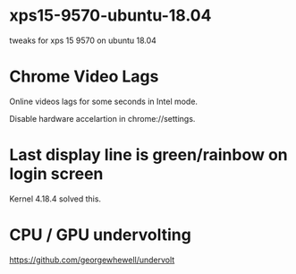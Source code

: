 # xps15-9570-ubuntu-18.04
tweaks for xps 15 9570 on ubuntu 18.04

# Chrome Video Lags
Online videos lags for some seconds in Intel mode.

Disable hardware accelartion in chrome://settings.

# Last display line is green/rainbow on login screen
Kernel 4.18.4 solved this.

# CPU / GPU undervolting
https://github.com/georgewhewell/undervolt
